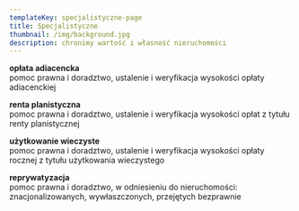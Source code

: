```yaml
---
templateKey: specjalistyczne-page
title: Specjalistyczne
thumbnail: /img/background.jpg
description: chronimy wartość i własność nieruchomości
---
```



**opłata adiacencka**  
pomoc prawna i doradztwo, ustalenie i weryfikacja wysokości opłaty adiacenckiej



**renta planistyczna**  
pomoc prawna i doradztwo, ustalenie i weryfikacja wysokości opłat z tytułu renty planistycznej



**użytkowanie wieczyste**  
pomoc prawna i doradztwo, ustalenie i weryfikacja wysokości opłaty rocznej z tytułu użytkowania wieczystego



**reprywatyzacja**  
pomoc prawna i doradztwo, w odniesieniu do nieruchomości: znacjonalizowanych, wywłaszczonych, przejętych bezprawnie
